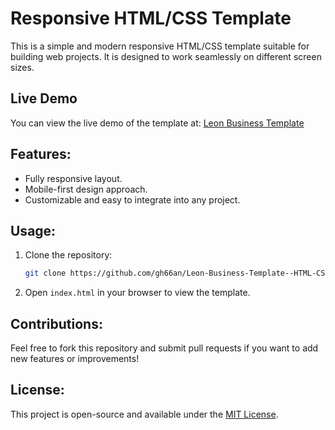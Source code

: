 # Responsive HTML/CSS Template

This is a simple and modern responsive HTML/CSS template suitable for building web projects. It is designed to work seamlessly on different screen sizes.

## Live Demo
You can view the live demo of the template at: [Leon Business Template](https://gh66an.github.io/Leon-Business-Template--HTML-CSS-Design/)

## Features:
- Fully responsive layout.
- Mobile-first design approach.
- Customizable and easy to integrate into any project.

## Usage:
1. Clone the repository:
   ```bash
   git clone https://github.com/gh66an/Leon-Business-Template--HTML-CSS-Design.git
   ```
2. Open `index.html` in your browser to view the template.

## Contributions:
Feel free to fork this repository and submit pull requests if you want to add new features or improvements!

## License:
This project is open-source and available under the [MIT License](LICENSE).
